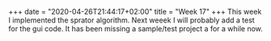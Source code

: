 +++
date = "2020-04-26T21:44:17+02:00"
title = "Week 17"
+++
This week I implemented the sprator algorithm. Next weeek I will probably add a test for the gui code. It has been missing a sample/test project a for a while now.
